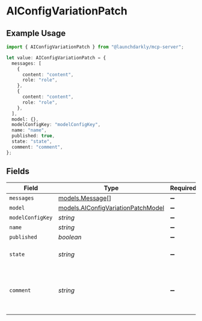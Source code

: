 # AIConfigVariationPatch

## Example Usage

```typescript
import { AIConfigVariationPatch } from "@launchdarkly/mcp-server";

let value: AIConfigVariationPatch = {
  messages: [
    {
      content: "content",
      role: "role",
    },
    {
      content: "content",
      role: "role",
    },
  ],
  model: {},
  modelConfigKey: "modelConfigKey",
  name: "name",
  published: true,
  state: "state",
  comment: "comment",
};
```

## Fields

| Field                                                                          | Type                                                                           | Required                                                                       | Description                                                                    |
| ------------------------------------------------------------------------------ | ------------------------------------------------------------------------------ | ------------------------------------------------------------------------------ | ------------------------------------------------------------------------------ |
| `messages`                                                                     | [models.Message](../models/message.md)[]                                       | :heavy_minus_sign:                                                             | N/A                                                                            |
| `model`                                                                        | [models.AIConfigVariationPatchModel](../models/aiconfigvariationpatchmodel.md) | :heavy_minus_sign:                                                             | N/A                                                                            |
| `modelConfigKey`                                                               | *string*                                                                       | :heavy_minus_sign:                                                             | N/A                                                                            |
| `name`                                                                         | *string*                                                                       | :heavy_minus_sign:                                                             | N/A                                                                            |
| `published`                                                                    | *boolean*                                                                      | :heavy_minus_sign:                                                             | N/A                                                                            |
| `state`                                                                        | *string*                                                                       | :heavy_minus_sign:                                                             | One of 'archived', 'published'                                                 |
| `comment`                                                                      | *string*                                                                       | :heavy_minus_sign:                                                             | Human-readable description of what this patch changes                          |